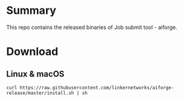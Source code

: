 # Summary
This repo contains the released binaries of Job submit tool - aiforge.

# Download

## Linux & macOS

```
curl https://raw.githubusercontent.com/linkernetworks/aiforge-release/master/install.sh | sh
```
